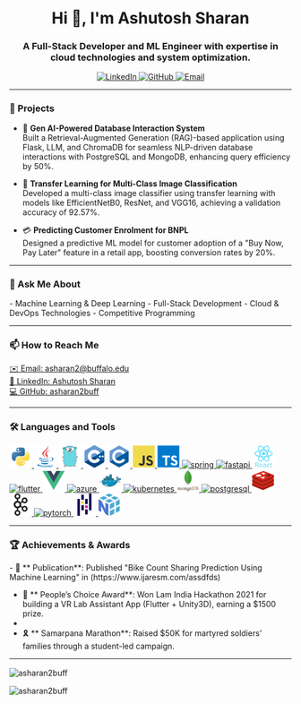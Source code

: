 <h1 align="center">Hi 👋, I'm Ashutosh Sharan</h1>
<h3 align="center">A Full-Stack Developer and ML Engineer with expertise in cloud technologies and system optimization.</h3>

<p align="center">
  <a href="https://www.linkedin.com/in/ashutosh-sharan" target="_blank">
    <img src="https://img.shields.io/badge/LinkedIn-ashutosh--sharan-blue?style=flat&logo=linkedin" alt="LinkedIn"/>
  </a>
  <a href="https://github.com/asharan2buff" target="_blank">
    <img src="https://img.shields.io/badge/Github-asharan2buff-black?style=flat&logo=github" alt="GitHub"/>
  </a>
  <a href="mailto:asharan2@buffalo.edu">
    <img src="https://img.shields.io/badge/Email-asharan2@buffalo.edu-red?style=flat&logo=gmail" alt="Email"/>
  </a>
</p>

---

<h3 align="left">🔭 Projects</h3>

- 🚀 **Gen AI-Powered Database Interaction System**  
  Built a Retrieval-Augmented Generation (RAG)-based application using Flask, LLM, and ChromaDB for seamless NLP-driven database interactions with PostgreSQL and MongoDB, enhancing query efficiency by 50%.  

- 📸 **Transfer Learning for Multi-Class Image Classification**  
  Developed a multi-class image classifier using transfer learning with models like EfficientNetB0, ResNet, and VGG16, achieving a validation accuracy of 92.57%.  

- 💳 **Predicting Customer Enrolment for BNPL**  
  Designed a predictive ML model for customer adoption of a "Buy Now, Pay Later" feature in a retail app, boosting conversion rates by 20%.  

---


<h3 align="left">💬 Ask Me About</h3>
- Machine Learning & Deep Learning  
- Full-Stack Development  
- Cloud & DevOps Technologies  
- Competitive Programming  

---

<h3 align="left">📫 How to Reach Me</h3>
<p align="left">
<a href="mailto:asharan2@buffalo.edu">✉️ Email: asharan2@buffalo.edu</a><br/>
<a href="https://www.linkedin.com/in/ashutosh-sharan" target="_blank">🔗 LinkedIn: Ashutosh Sharan</a><br/>
<a href="https://github.com/asharan2buff" target="_blank">💻 GitHub: asharan2buff</a>
</p>

---

<h3 align="left">🛠️ Languages and Tools</h3>
<p align="left">
  <!-- Programming Languages -->
  <a href="https://www.python.org/" target="_blank" rel="noreferrer">
    <img src="https://raw.githubusercontent.com/devicons/devicon/master/icons/python/python-original.svg" alt="python" width="40" height="40"/>
  </a>
  <a href="https://www.java.com/" target="_blank" rel="noreferrer">
    <img src="https://raw.githubusercontent.com/devicons/devicon/master/icons/java/java-original.svg" alt="java" width="40" height="40"/>
  </a>
  <a href="https://golang.org/" target="_blank" rel="noreferrer">
    <img src="https://raw.githubusercontent.com/devicons/devicon/master/icons/go/go-original.svg" alt="go" width="40" height="40"/>
  </a>
  <a href="https://www.cplusplus.com/" target="_blank" rel="noreferrer">
    <img src="https://raw.githubusercontent.com/devicons/devicon/master/icons/cplusplus/cplusplus-original.svg" alt="cplusplus" width="40" height="40"/>
  </a>
  <a href="https://isocpp.org/" target="_blank" rel="noreferrer">
    <img src="https://raw.githubusercontent.com/devicons/devicon/master/icons/c/c-original.svg" alt="c" width="40" height="40"/>
  </a>
  <a href="https://developer.mozilla.org/en-US/docs/Web/JavaScript" target="_blank" rel="noreferrer">
    <img src="https://raw.githubusercontent.com/devicons/devicon/master/icons/javascript/javascript-original.svg" alt="javascript" width="40" height="40"/>
  </a>
  <a href="https://www.typescriptlang.org/" target="_blank" rel="noreferrer">
    <img src="https://raw.githubusercontent.com/devicons/devicon/master/icons/typescript/typescript-original.svg" alt="typescript" width="40" height="40"/>
  </a>

  <!-- Frameworks & Tools -->
  <a href="https://spring.io/" target="_blank" rel="noreferrer">
    <img src="https://www.vectorlogo.zone/logos/springio/springio-icon.svg" alt="spring" width="40" height="40"/>
  </a>
  <a href="https://fastapi.tiangolo.com/" target="_blank" rel="noreferrer">
    <img src="https://fastapi.tiangolo.com/img/logo-margin/logo-teal.png" alt="fastapi" width="40" height="40"/>
  </a>
  <a href="https://react.dev/" target="_blank" rel="noreferrer">
    <img src="https://raw.githubusercontent.com/devicons/devicon/master/icons/react/react-original-wordmark.svg" alt="react" width="40" height="40"/>
  </a>
  <a href="https://flutter.dev/" target="_blank" rel="noreferrer">
    <img src="https://www.vectorlogo.zone/logos/flutterio/flutterio-icon.svg" alt="flutter" width="40" height="40"/>
  </a>
  <a href="https://vuejs.org/" target="_blank" rel="noreferrer">
    <img src="https://raw.githubusercontent.com/devicons/devicon/master/icons/vuejs/vuejs-original.svg" alt="vuejs" width="40" height="40"/>
  </a>

  <!-- Cloud/DevOps -->
  <a href="https://azure.microsoft.com/" target="_blank" rel="noreferrer">
    <img src="https://www.vectorlogo.zone/logos/microsoft_azure/microsoft_azure-icon.svg" alt="azure" width="40" height="40"/>
  </a>
  <a href="https://www.docker.com/" target="_blank" rel="noreferrer">
    <img src="https://raw.githubusercontent.com/devicons/devicon/master/icons/docker/docker-original.svg" alt="docker" width="40" height="40"/>
  </a>
  <a href="https://kubernetes.io/" target="_blank" rel="noreferrer">
    <img src="https://www.vectorlogo.zone/logos/kubernetes/kubernetes-icon.svg" alt="kubernetes" width="40" height="40"/>
  </a>

  <!-- Databases -->
  <a href="https://www.mongodb.com/" target="_blank" rel="noreferrer">
    <img src="https://raw.githubusercontent.com/devicons/devicon/master/icons/mongodb/mongodb-original-wordmark.svg" alt="mongodb" width="40" height="40"/>
  </a>
  <a href="https://www.postgresql.org/" target="_blank" rel="noreferrer">
    <img src="https://www.vectorlogo.zone/logos/postgresql/postgresql-icon.svg" alt="postgresql" width="40" height="40"/>
  </a>
  <a href="https://redis.io/" target="_blank" rel="noreferrer">
    <img src="https://raw.githubusercontent.com/devicons/devicon/master/icons/redis/redis-original.svg" alt="redis" width="40" height="40"/>
  </a>
  <a href="https://spark.apache.org/" target="_blank" rel="noreferrer">
    <img src="https://raw.githubusercontent.com/devicons/devicon/master/icons/apachekafka/apachekafka-original.svg" alt="spark" width="40" height="40"/>
  </a>

  <!-- AI/ML Tools -->
  <a href="https://pytorch.org/" target="_blank" rel="noreferrer">
    <img src="https://www.vectorlogo.zone/logos/pytorch/pytorch-icon.svg" alt="pytorch" width="40" height="40"/>
  </a>
  <a href="https://pandas.pydata.org/" target="_blank" rel="noreferrer">
    <img src="https://raw.githubusercontent.com/devicons/devicon/master/icons/pandas/pandas-original.svg" alt="pandas" width="40" height="40"/>
  </a>
  <a href="https://numpy.org/" target="_blank" rel="noreferrer">
    <img src="https://raw.githubusercontent.com/devicons/devicon/master/icons/numpy/numpy-original.svg" alt="numpy" width="40" height="40"/>
  </a>
</p>

---

<h3 align="left">🏆 Achievements & Awards</h3>
- 📝 ** Publication**: Published "Bike Count Sharing Prediction Using Machine Learning" in (https://www.ijaresm.com/assdfds)

- 🏅 ** People’s Choice Award**: Won Lam India Hackathon 2021 for building a VR Lab Assistant App (Flutter + Unity3D), earning a $1500 prize.
-  
- 🎗️ ** Samarpana Marathon**: Raised $50K for martyred soldiers’ families through a student-led campaign. 

---

<p><img align="center" src="https://github-readme-stats.vercel.app/api?username=asharan2buff&show_icons=true&locale=en" alt="asharan2buff" /></p>
<p><img align="center" src="https://github-readme-stats.vercel.app/api/top-langs?username=asharan2buff&show_icons=true&locale=en&layout=compact" alt="asharan2buff" /></p>
